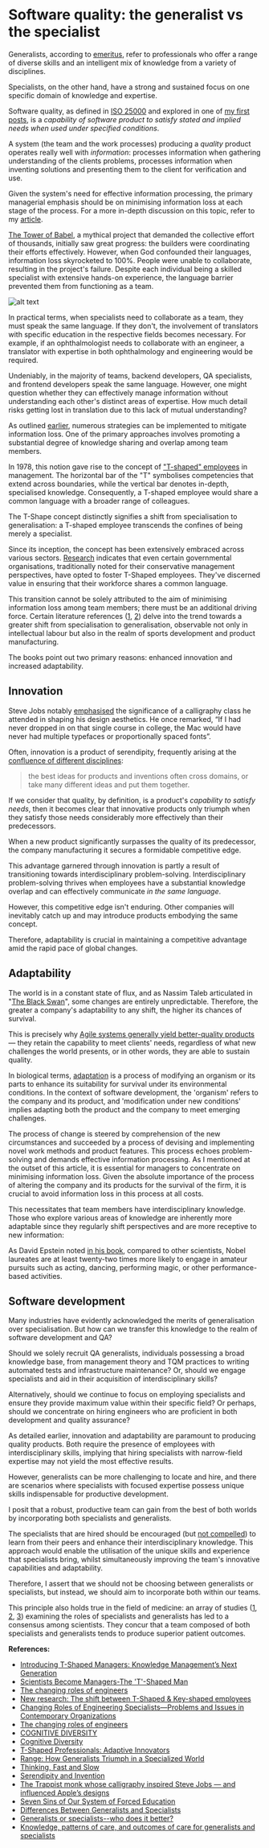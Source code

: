 # Software quality: the generalist vs the specialist

Generalists, according to [emeritus](https://emeritus.org/blog/career-generalist-vs-specialist/), refer to professionals who offer a range of diverse skills and an intelligent mix of knowledge from a variety of disciplines. 

Specialists, on the other hand, have a strong and sustained focus on one specific domain of knowledge and expertise.

Software quality, as defined in [ISO 25000](https://www.iso.org/obp/ui/#iso:std:iso-iec:25000:ed-2:v1:en) and explored in one of [my first posts](https://qase.io/blog/quality-and-information-loss-in-conversion/), is a _capability of software product to satisfy stated and implied needs when used under specified conditions_.

A system (the team and the work processes) producing a _quality_ product operates really well with _information_: processes information when gathering understanding of the clients problems, processes information when inventing solutions and presenting them to the client for verification and use.

Given the system's need for effective information processing, the primary managerial emphasis should be on minimising information loss at each stage of the process. For a more in-depth discussion on this topic, refer to my [article](https://qase.io/blog/quality-and-information-loss-in-conversion/).

[The Tower of Babel](https://www.britannica.com/topic/Tower-of-Babel), a mythical project that demanded the collective effort of thousands, initially saw great progress: the builders were coordinating their efforts effectively. However, when God confounded their languages, information loss skyrocketed to 100%. People were unable to collaborate, resulting in the project's failure. Despite each individual being a skilled specialist with extensive hands-on experience, the language barrier prevented them from functioning as a team.

![alt text](babel.jpg)

In practical terms, when specialists need to collaborate as a team, they must speak the same language. If they don't, the involvement of translators with specific education in the respective fields becomes necessary. For example, if an ophthalmologist needs to collaborate with an engineer, a translator with expertise in both ophthalmology and engineering would be required.

Undeniably, in the majority of teams, backend developers, QA specialists, and frontend developers speak the same language. However, one might question whether they can effectively manage information without understanding each other's distinct areas of expertise. How much detail risks getting lost in translation due to this lack of mutual understanding?

As outlined [earlier](https://qase.io/blog/quality-and-information-loss-in-conversion/), numerous strategies can be implemented to mitigate information loss. One of the primary approaches involves promoting a substantial degree of knowledge sharing and overlap among team members.

In 1978, this notion gave rise to the concept of ["T-shaped" employees](https://ieeexplore.ieee.org/document/4306682/) in management. The horizontal bar of the "T" symbolises competencies that extend across boundaries, while the vertical bar denotes in-depth, specialised knowledge. Consequently, a T-shaped employee would share a common language with a broader range of colleagues.

The T-Shape concept distinctly signifies a shift from specialisation to generalisation: a T-shaped employee transcends the confines of being merely a specialist.

Since its inception, the concept has been extensively embraced across various sectors. [Research](https://www.tandfonline.com/doi/abs/10.1080/10429247.1996.11414901) indicates that even certain governmental organisations, traditionally noted for their conservative management perspectives, have opted to foster T-Shaped employees. They've discerned value in ensuring that their workforce shares a common language.

This transition cannot be solely attributed to the aim of minimising information loss among team members; there must be an additional driving force. Certain literature references ([1](https://www.amazon.com/T-Shaped-Professionals-Innovators-Yassi-Moghaddam-ebook/dp/B07GTBD5K6/), [2](https://www.amazon.com/Range-Generalists-Triumph-Specialized-World-ebook/dp/B07M6QPRRG/)) delve into the trend towards a greater shift from specialisation to generalisation, observable not only in intellectual labour but also in the realm of sports development and product manufacturing.

The books point out two primary reasons: enhanced innovation and increased adaptability.

## Innovation

Steve Jobs notably [emphasised](https://www.washingtonpost.com/news/arts-and-entertainment/wp/2016/03/08/the-trappist-monk-whose-calligraphy-inspired-steve-jobs-and-influenced-apples-designs/) the significance of a calligraphy class he attended in shaping his design aesthetics. He once remarked, “If I had never dropped in on that single course in college, the Mac would have never had multiple typefaces or proportionally spaced fonts”.

Often, innovation is a product of serendipity, frequently arising at the [confluence of different disciplines](https://www.productthinking.cc/p/serendipity-and-invention):

> the best ideas for products and inventions often cross domains, or take many different ideas and put them together.

If we consider that quality, by definition, is a product's _capability to satisfy needs_, then it becomes clear that innovative products only triumph when they satisfy those needs considerably more effectively than their predecessors.

When a new product significantly surpasses the quality of its predecessor, the company manufacturing it secures a formidable competitive edge.

This advantage garnered through innovation is partly a result of transitioning towards interdisciplinary problem-solving. Interdisciplinary problem-solving thrives when employees have a substantial knowledge overlap and can effectively communicate _in the same language_.

However, this competitive edge isn't enduring. Other companies will inevitably catch up and may introduce products embodying the same concept.

Therefore, adaptability is crucial in maintaining a competitive advantage amid the rapid pace of global changes.

## Adaptability

The world is in a constant state of flux, and as Nassim Taleb articulated in "[The Black Swan](https://www.amazon.com/Black-Swan-Improbable-Robustness-Fragility/dp/081297381X)", some changes are entirely unpredictable. Therefore, the greater a company's adaptability to any shift, the higher its chances of survival.

This is precisely why [Agile systems generally yield better-quality products](https://qase.io/blog/benefits-of-agile-product-development/) — they retain the capability to meet clients' needs, regardless of what new challenges the world presents, or in other words, they are able to sustain quality.

In biological terms, [adaptation](https://www.merriam-webster.com/dictionary/adaptation) is a process of modifying an organism or its parts to enhance its suitability for survival under its environmental conditions. In the context of software development, the 'organism' refers to the company and its product, and 'modification under new conditions' implies adapting both the product and the company to meet emerging challenges.

The process of change is steered by comprehension of the new circumstances and succeeded by a process of devising and implementing novel work methods and product features. This process echoes problem-solving and demands effective information processing. As I mentioned at the outset of this article, it is essential for managers to concentrate on minimising information loss. Given the absolute importance of the process of altering the company and its products for the survival of the firm, it is crucial to avoid information loss in this process at all costs.

This necessitates that team members have interdisciplinary knowledge. Those who explore various areas of knowledge are inherently more adaptable since they regularly shift perspectives and are more receptive to new information:

As David Epstein noted [in his book](https://www.amazon.com/Range-Generalists-Triumph-Specialized-World-ebook/dp/B07M6QPRRG/), compared to other scientists, Nobel laureates are at least twenty-two times more likely to engage in amateur pursuits such as acting, dancing, performing magic, or other performance-based activities.

## Software development

Many industries have evidently acknowledged the merits of generalisation over specialisation. But how can we transfer this knowledge to the realm of software development and QA?

Should we solely recruit QA generalists, individuals possessing a broad knowledge base, from management theory and TQM practices to writing automated tests and infrastructure maintenance? Or, should we engage specialists and aid in their acquisition of interdisciplinary skills?

Alternatively, should we continue to focus on employing specialists and ensure they provide maximum value within their specific field? Or perhaps, should we concentrate on hiring engineers who are proficient in both development and quality assurance?

As detailed earlier, innovation and adaptability are paramount to producing quality products. Both require the presence of employees with interdisciplinary skills, implying that hiring specialists with narrow-field expertise may not yield the most effective results.

However, generalists can be more challenging to locate and hire, and there are scenarios where specialists with focused expertise possess unique skills indispensable for productive development.

I posit that a robust, productive team can gain from the best of both worlds by incorporating both specialists and generalists.

The specialists that are hired should be encouraged (but [not compelled](https://www.psychologytoday.com/us/blog/freedom-learn/200909/seven-sins-our-system-forced-education)) to learn from their peers and enhance their interdisciplinary knowledge. This approach would enable the utilisation of the unique skills and experience that specialists bring, whilst simultaneously improving the team's innovative capabilities and adaptability.

Therefore, I assert that we should not be choosing between generalists or specialists, but instead, we should aim to incorporate both within our teams.

This principle also holds true in the field of medicine: an array of studies ([1](https://www.ncbi.nlm.nih.gov/pmc/articles/PMC1495225/), [2](https://pubmed.ncbi.nlm.nih.gov/10180486/), [3](https://pubmed.ncbi.nlm.nih.gov/10491236/)) examining the roles of specialists and generalists has led to a consensus among scientists. They concur that a team composed of both specialists and generalists tends to produce superior patient outcomes.

**References:**
- [Introducing T-Shaped Managers: Knowledge Management’s Next Generation](https://hbr.org/2001/03/introducing-t-shaped-managers-knowledge-managements-next-generation)
- [Scientists Become Managers-The 'T'-Shaped Man](https://ieeexplore.ieee.org/document/4306682)
- [The changing roles of engineers](https://www.researchgate.net/publication/3405587_The_changing_roles_of_engineers)
- [New research: The shift between T-Shaped & Key-shaped employees](https://oxford-review.com/shift-between-t-key-shaped-people/)
- [Changing Roles of Engineering Specialists—Problems and Issues in Contemporary Organizations](https://www.tandfonline.com/doi/abs/10.1080/10429247.1996.11414901)
- [The changing roles of engineers](https://www.researchgate.net/publication/3405587_The_changing_roles_of_engineers)
- [COGNITIVE DIVERSITY](https://www.researchgate.net/publication/351785434_COGNITIVE_DIVERSITY)
- [Cognitive Diversity](https://www.psychologytoday.com/intl/blog/you-according-them/201706/cognitive-diversity)
- [T-Shaped Professionals: Adaptive Innovators](https://www.amazon.com/T-Shaped-Professionals-Innovators-Yassi-Moghaddam-ebook/dp/B07GTBD5K6)
- [Range: How Generalists Triumph in a Specialized World](https://www.amazon.com/Range-Generalists-Triumph-Specialized-World-ebook/dp/B07M6QPRRG/)
- [Thinking, Fast and Slow](https://www.amazon.com/Thinking-Fast-Slow-Daniel-Kahneman/dp/0374533555)
- [Serendipity and Invention](https://www.productthinking.cc/p/serendipity-and-invention)
- [The Trappist monk whose calligraphy inspired Steve Jobs — and influenced Apple’s designs](https://www.washingtonpost.com/news/arts-and-entertainment/wp/2016/03/08/the-trappist-monk-whose-calligraphy-inspired-steve-jobs-and-influenced-apples-designs/)
- [Seven Sins of Our System of Forced Education](https://www.psychologytoday.com/us/blog/freedom-learn/200909/seven-sins-our-system-forced-education)
- [Differences Between Generalists and Specialists](https://www.ncbi.nlm.nih.gov/pmc/articles/PMC1495225/)
- [Generalists or specialists--who does it better?](https://pubmed.ncbi.nlm.nih.gov/10180486/)
- [Knowledge, patterns of care, and outcomes of care for generalists and specialists](https://pubmed.ncbi.nlm.nih.gov/10491236/)

